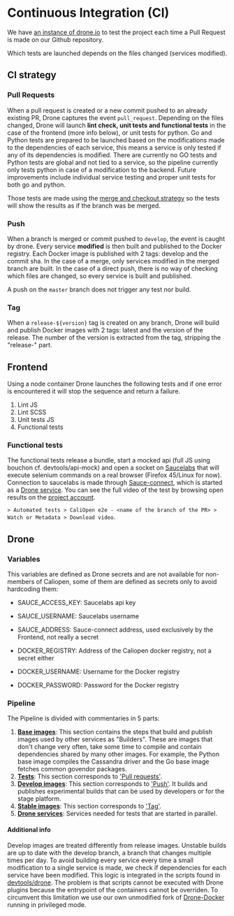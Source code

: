 # Continuous Integration (CI)

We have [an instance of drone.io][1] to test the project each time a Pull Request is made on our Github repository.

Which tests are launched depends on the files changed (services modified).

## CI strategy

### Pull Requests

When a pull request is created or a new commit pushed to an already existing PR, Drone captures the event `pull_request`. Depending on the files changed, Drone will launch **lint check, unit tests and functional tests** in the case of the frontend (more info below), or unit tests for python. Go and Python tests are prepared to be launched based on the modifications made to the dependencies of each service, this means a service is only tested if any of its dependencies is modified. There are currently no GO tests and Python tests are global and not tied to a service, so the pipeline currently only tests python in case of a modification to the backend. Future improvements include individual service testing and proper unit tests for both go and python.

Those tests are made using the [merge and checkout strategy][2] so the tests will show the results as if the branch was be merged.

### Push

When a branch is merged or commit pushed to `develop`, the event is caught by drone. Every service **modified** is then built and published to the Docker registry. Each Docker image is published with 2 tags: develop and the commit sha. In the case of a merge, only services modified in the merged branch are built. In the case of a direct push, there is no way of checking which files are changed, so every service is built and published.

A push on the `master` branch does not trigger any test nor build.

### Tag

When a ``release-${version}`` tag is created on any branch, Drone will build and publish Docker images with 2 tags: latest and the version of the release. The number of the version is extracted from the tag, stripping the "release-" part.

## Frontend

Using a node container Drone launches the following tests and if one error is encountered it will stop the sequence and return a failure.

1. Lint JS
2. Lint SCSS
3. Unit tests JS
4. Functional tests

### Functional tests

The functional tests release a bundle, start a mocked api (full JS using bouchon cf. devtools/api-mock) and open a socket on [Saucelabs](https://saucelabs.com) that will execute selenium commands on a real browser (Firefox 45/Linux for now). Connection to saucelabs is made through [Sauce-connect][3], which is started as a [Drone service][4].
You can see the full video of the test by browsing open results on the [project account](https://saucelabs.com/open_sauce/user/AllTheDey).

`> Automated tests > CaliOpen e2e - <name of the branch of the PR> > Watch or Metadata > Download video`.

## Drone

### Variables

This variables are defined as Drone secrets and are not available for non-members of Caliopen, some of them are defined as secrets only to avoid hardcoding them:

* SAUCE_ACCESS_KEY: Saucelabs api key
* SAUCE_USERNAME: Saucelabs username
* SAUCE_ADDRESS: Sauce-connect address, used exclusively by the Frontend, not really a secret

* DOCKER_REGISTRY: Address of the Caliopen docker registry, not a secret either
* DOCKER_USERNAME: Username for the Docker registry
* DOCKER_PASSWORD: Password for the Docker registry

### Pipeline

The Pipeline is divided with commentaries in 5 parts:

1. [**Base images**](https://github.com/CaliOpen/Caliopen/blob/develop/.drone.yml#L14): This section contains the steps that build and publish images used by other services as "Builders". These are images that don't change very often, take some time to compile and contain dependencies shared by many other images. For example, the Python base image compiles the Cassandra driver and the Go base image fetches common govendor packages.
2. [**Tests**](https://github.com/CaliOpen/Caliopen/blob/develop/.drone.yml#L36): This section corresponds to ['Pull requests'](https://github.com/CaliOpen/Caliopen/tree/develop/doc/devops/continuous-integration.md#pull-requests).
3. [**Develop images**](https://github.com/CaliOpen/Caliopen/blob/develop/.drone.yml#L80): This section corresponds to ['Push'](https://github.com/CaliOpen/Caliopen/tree/develop/doc/devops/continuous-integration.md#push). It builds and publishes experimental builds that can be used by developers or for the stage platform.
4. [**Stable images**](https://github.com/CaliOpen/Caliopen/blob/develop/.drone.yml#L274): This section corresponds to ['Tag'](https://github.com/CaliOpen/Caliopen/tree/develop/doc/devops/continuous-integration.md#tag).
4. [**Drone services**](https://github.com/CaliOpen/Caliopen/blob/develop/.drone.yml#L403): Services needed for tests that are started in parallel.

#### Additional info

Develop images are treated differently from release images. Unstable builds are up to date with the develop branch, a branch that changes multiple times per day. To avoid building every service every time a small modification to a single service is made, we check if dependencies for each service have been modified. This logic is integrated in the scripts found in [devtools/drone](https://github.com/CaliOpen/Caliopen/tree/master/devtools/drone). The problem is that scripts cannot be executed with Drone plugins because the entrypoint of the containers cannot be overriden. To circumvent this limitation we use our own unmodified fork of [Drone-Docker](https://github.com/drone-plugins/drone-docker) running in privileged mode.

[1]: https://drone.caliopen.org
[2]: https://github.com/drone-plugins/drone-git/blob/master/plugin.go#L49
[4]: https://github.com/CaliOpen/Caliopen/blob/develop/.drone.yml#L407
[3]: https://wiki.saucelabs.com/display/DOCS/Sauce+Connect+Proxy
